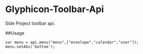 # Glyphicon-Toolbar-Api
Side Project toolbar api.

##Usage
```
var menu = api.menu("menu",["envelope","calendar","user"]);
menu.setAbs('bottom');
```
